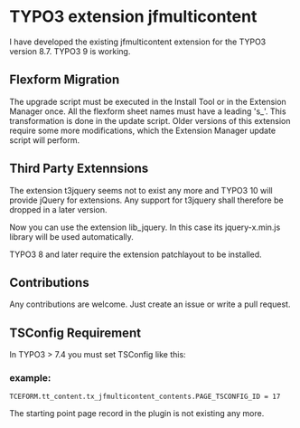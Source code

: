 # TYPO3 extension jfmulticontent

I have developed the existing jfmulticontent extension for the TYPO3 version 8.7. TYPO3 9 is working.

## Flexform Migration

The upgrade script must be executed in the Install Tool or in the Extension Manager once. All the flexform sheet names must have a leading 's_'. This transformation is done in the update script. Older versions of this extension require some more modifications, which the Extension Manager update script will perform.

## Third Party Extennsions
The extension t3jquery seems not to exist any more and TYPO3 10 will provide jQuery for extensions. Any support for t3jquery shall therefore be dropped in a later version.

Now you can use the extension lib_jquery. In this case its jquery-x.min.js library will be used automatically.

TYPO3 8 and later require the extension patchlayout to be installed.

## Contributions
Any contributions are welcome. Just create an issue or write a pull request.


## TSConfig Requirement

In TYPO3 > 7.4 you must set TSConfig like this:
### example:
```
TCEFORM.tt_content.tx_jfmulticontent_contents.PAGE_TSCONFIG_ID = 17

```

The starting point page record in the plugin is not existing any more.


